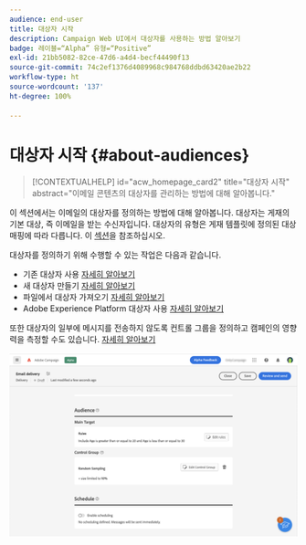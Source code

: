 ```yaml
---
audience: end-user
title: 대상자 시작
description: Campaign Web UI에서 대상자를 사용하는 방법 알아보기
badge: 레이블=“Alpha” 유형=“Positive”
exl-id: 21bb5082-82ce-47d6-a4d4-becf44490f13
source-git-commit: 74c2ef1376d4089968c984768ddbd63420ae2b22
workflow-type: ht
source-wordcount: '137'
ht-degree: 100%

---
```



# 대상자 시작 {#about-audiences}

>[!CONTEXTUALHELP]
>id="acw_homepage_card2"
>title="대상자 시작"
>abstract="이메일 콘텐츠의 대상자를 관리하는 방법에 대해 알아봅니다."

<!--
Audience only created for the delivery, not available later-->


<!--
Three ways:
* existing audience

Campaign or AEP Audiences

* create new on the fly

query like AEP segment builder (same component with campaign data)

* import from file

show use case with a new audience creation (or import from file?)

control groups like acc: exract, random, based on attribute
-->

이 섹션에서는 이메일의 대상자를 정의하는 방법에 대해 알아봅니다. 대상자는 게재의 기본 대상, 즉 이메일을 받는 수신자입니다. 대상자의 유형은 게재 템플릿에 정의된 대상 매핑에 따라 다릅니다. 이 [섹션](../email/create-email.md)을 참조하십시오.

대상자를 정의하기 위해 수행할 수 있는 작업은 다음과 같습니다.

* 기존 대상자 사용 [자세히 알아보기](add-audience.md)
* 새 대상자 만들기 [자세히 알아보기](segment-builder.md)
* 파일에서 대상자 가져오기 [자세히 알아보기](import-audience.md)
* Adobe Experience Platform 대상자 사용 [자세히 알아보기](aep-audience.md)

또한 대상자의 일부에 메시지를 전송하지 않도록 컨트롤 그룹을 정의하고 캠페인의 영향력을 측정할 수도 있습니다. [자세히 알아보기](control-group.md)

![](assets/about-audience.png)
